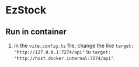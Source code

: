 # EzStock

## Run in container

1. In the `vite.config.ts` file, change the like `target: "http://127.0.0.1:7274/api"` to `target: "http://host.docker.internal:7274/api"`.

